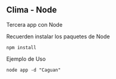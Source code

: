 ## Clima - Node

Tercera app con Node

Recuerden instalar los paquetes de Node

```
npm install
```

Ejemplo de Uso

```node app -d "Caguan"```